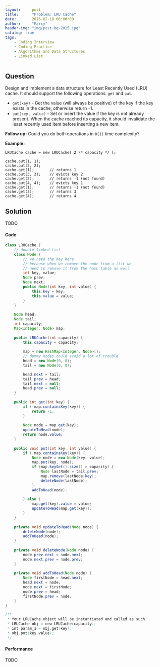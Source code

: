```yaml
---
layout:     post
title:      "Problem: LRU Cache"
date:       2015-02-18 00:00:00
author:     "Marcy"
header-img: "img/post-bg-2015.jpg"
catalog: true
tags:
    - Coding Interview
    - Coding Practice
    - Algorithms and Data Structures
    - Linked List
---
```


## Question

Design and implement a data structure for Least Recently Used (LRU) cache. It should support the following operations: `get` and `put`.

- `get(key)` - Get the value (will always be positive) of the key if the key exists in the cache, otherwise return -1.
- `put(key, value)` - Set or insert the value if the key is not already present. When the cache reached its capacity, it should invalidate the least recently used item before inserting a new item.

**Follow up:**
Could you do both operations in `O(1)` time complexity?

**Example:**
```
LRUCache cache = new LRUCache( 2 /* capacity */ );

cache.put(1, 1);
cache.put(2, 2);
cache.get(1);       // returns 1
cache.put(3, 3);    // evicts key 2
cache.get(2);       // returns -1 (not found)
cache.put(4, 4);    // evicts key 1
cache.get(1);       // returns -1 (not found)
cache.get(3);       // returns 3
cache.get(4);       // returns 4
```

## Solution
TODO

#### Code
```java
class LRUCache {
    // double linked list
    class Node {
        // we need the key here
        // because when we remove the node from a list we
        // need to remove it from the hash table as well
        int key, value;
        Node prev;
        Node next;
        public Node(int key, int value) {
            this.key = key;
            this.value = value;
        }
    }
    
    Node head;
    Node tail;
    int capacity;
    Map<Integer, Node> map;
    
    public LRUCache(int capacity) {
        this.capacity = capacity;
        
        map = new HashMap<Integer, Node>();
        // dummy nodes could avoid a lot of trouble
        head = new Node(0, 0);
        tail = new Node(0, 0);

        head.next = tail;
        tail.prev = head;
        tail.next = null;
        head.prev = null;
    }
    
    public int get(int key) {
        if (!map.containsKey(key)) {
            return -1;
        }
        
        Node node = map.get(key);
        updateToHead(node);
        return node.value;
    }
    
    public void put(int key, int value) {
        if (!map.containsKey(key)) {
            Node node = new Node(key, value);
            map.put(key, node);
            if (map.keySet().size() > capacity) {
                Node lastNode = tail.prev;
                map.remove(lastNode.key);
                deleteNode(lastNode);
            }
            addToHead(node);
            
        } else {
            map.get(key).value = value;
            updateToHead(map.get(key));
        }
    }
    
    private void updateToHead(Node node) {
        deleteNode(node);
        addToHead(node);
    }
    
    private void deleteNode(Node node) {
        node.prev.next = node.next;
        node.next.prev = node.prev;
    }
    
    private void addToHead(Node node) {
        Node firstNode = head.next;
        head.next = node;
        node.next = firstNode;
        node.prev = head;
        firstNode.prev = node;
    }
}

/**
 * Your LRUCache object will be instantiated and called as such:
 * LRUCache obj = new LRUCache(capacity);
 * int param_1 = obj.get(key);
 * obj.put(key,value);
 */
```

#### Performance
TODO

